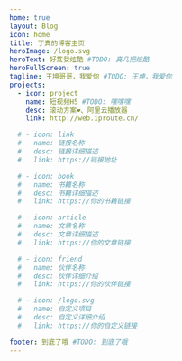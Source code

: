 ```yaml
---
home: true
layout: Blog
icon: home
title: 丁真的博客主页
heroImage: /logo.svg
heroText: 好笈癹炫酷 #TODO: 真几把炫酷
heroFullScreen: true
tagline: 王坤哥哥，我爱你 #TODO: 王坤，我爱你
projects:
  - icon: project
    name: 短视频H5 #TODO: 嘿嘿嘿
    desc: 滚动方案❤、阿里云播放器
    link: http://web.iproute.cn/

  # - icon: link
  #   name: 链接名称
  #   desc: 链接详细描述
  #   link: https://链接地址

  # - icon: book
  #   name: 书籍名称
  #   desc: 书籍详细描述
  #   link: https://你的书籍链接

  # - icon: article
  #   name: 文章名称
  #   desc: 文章详细描述
  #   link: https://你的文章链接

  # - icon: friend
  #   name: 伙伴名称
  #   desc: 伙伴详细介绍
  #   link: https://你的伙伴链接

  # - icon: /logo.svg
  #   name: 自定义项目
  #   desc: 自定义详细介绍
  #   link: https://你的自定义链接

footer: 到底了哦 #TODO: 到底了哦
---
```

